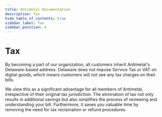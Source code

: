 ```yaml
---
title: Antimetal Documentation
description: Tax
hide_table_of_contents: true
sidebar_label: Tax
sidebar_position: 4
---
```


# Tax

By becoming a part of our organization, all customers inherit Antimetal's Delaware-based address.
Delaware does not impose Service Tax or VAT on digital goods, which means customers will not see any tax charges on their bills.

We view this as a significant advantage for all members of Antimetal, irrespective of their original tax jurisdiction.
The elimination of tax not only results in additional savings but also simplifies the process of reviewing and understanding your bill. Furthermore, it saves you valuable time by removing the need for tax reclamation or refund procedures.

